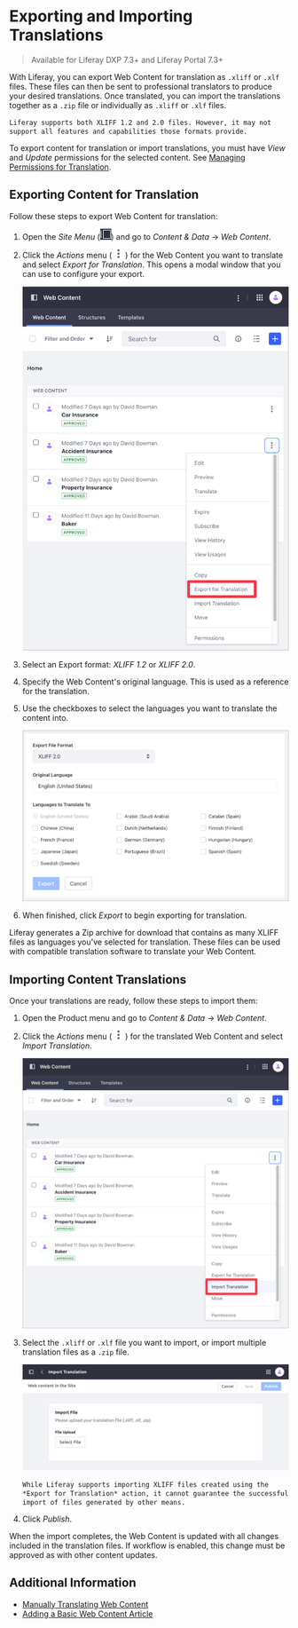 # Exporting and Importing Translations

> Available for Liferay DXP 7.3+ and Liferay Portal 7.3+

With Liferay, you can export Web Content for translation as `.xliff` or `.xlf` files. These files can then be sent to professional translators to produce your desired translations. Once translated, you can import the translations together as a `.zip` file or individually as `.xliff` or `.xlf` files.

```{important}
Liferay supports both XLIFF 1.2 and 2.0 files. However, it may not support all features and capabilities those formats provide.
```

To export content for translation or import translations, you must have *View* and *Update* permissions for the selected content. See [Managing Permissions for Translation](./manually-translating-web-content.md#managing-permissions-for-translation).

## Exporting Content for Translation

Follow these steps to export Web Content for translation:

1. Open the *Site Menu* (![Site Menu](../../../images/icon-product-menu.png)) and go to *Content & Data* &rarr; *Web Content*.

1. Click the *Actions* menu ( ![Actions button](../../../images/icon-actions.png) ) for the Web Content you want to translate and select *Export for Translation*. This opens a modal window that you can use to configure your export.

   ![Click on the Actions menu for the Web Content you want to translate, and select Export for Translation.](./exporting-and-importing-translations/images/01.png)

1. Select an Export format: *XLIFF 1.2* or *XLIFF 2.0*.

1. Specify the Web Content's original language. This is used as a reference for the translation.

1. Use the checkboxes to select the languages you want to translate the content into.

   ![Select the languages you want to translate the content into.](./exporting-and-importing-translations/images/02.png)

1. When finished, click *Export* to begin exporting for translation.

Liferay generates a Zip archive for download that contains as many XLIFF files as languages you've selected for translation. These files can be used with compatible translation software to translate your Web Content.

## Importing Content Translations

Once your translations are ready, follow these steps to import them:

1. Open the Product menu and go to *Content & Data* &rarr; *Web Content*.

1. Click the *Actions* menu ( ![Actions button](../../../images/icon-actions.png) ) for the translated Web Content and select *Import Translation*.

   ![Click on the Actions menu for the translated Web Content, and select import translation.](./exporting-and-importing-translations/images/03.png)

1. Select the `.xliff` or `.xlf` file you want to import, or import multiple translation files as a `.zip` file.

   ![Select the translation file you want to import.](./exporting-and-importing-translations/images/04.png)

   ```{important}
   While Liferay supports importing XLIFF files created using the *Export for Translation* action, it cannot guarantee the successful import of files generated by other means.
   ```

1. Click *Publish*.

When the import completes, the Web Content is updated with all changes included in the translation files. If workflow is enabled, this change must be approved as with other content updates.

## Additional Information

* [Manually Translating Web Content](./manually-translating-web-content.md)
* [Adding a Basic Web Content Article](../web-content-articles/adding-a-basic-web-content-article.md)
